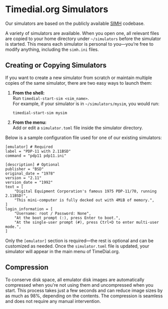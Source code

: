 # Timedial.org Simulators

Our simulators are based on the publicly available [SIMH](https://github.com/simh/simh) codebase.

A variety of simulators are available. When you open one, all relevant files are copied to your home directory under `~/simulators` before the simulator is started. This means each simulator is personal to you—you’re free to modify anything, including the `simh.ini` files.

## Creating or Copying Simulators

If you want to create a new simulator from scratch or maintain multiple copies of the same simulator, there are two easy ways to launch them:

1. **From the shell:**  
   Run `timedial-start-sim <sim_name>`.  
   For example, if your simulator is in `~/simulators/mysim`, you would run:  
   ```
   timedial-start-sim mysim
   ```

2. **From the menu:**  
   Add or edit a `simulator.toml` file inside the simulator directory.

Below is a sample configuration file used for one of our existing simulators:
```
[emulator] # Required
label = "PDP-11 with 2.11BSD"
command = "pdp11 pdp11.ini"

[description] # Optional
publisher = "BSD"
original_date = "1978"
version = "2.11"
version_date = "1992"
text = [
    "Digital Equipment Corporation's famous 1975 PDP-11/70, running 2.11BSD!",
    "This mini-computer is fully decked out with 4MiB of memory.",
]
login_information = [
    "Username: root / Password: None",
    "At the boot prompt (:), press Enter to boot.",
    "At the single-user prompt (#), press Ctrl+D to enter multi-user mode.",
]
```

Only the `[emulator]` section is required—the rest is optional and can be customized as needed. Once the `simulator.toml` file is updated, your simulator will appear in the main menu of TimeDial.org.

## Compression

To conserve disk space, all emulator disk images are automatically compressed when you're not using them and uncompressed when you start. This process takes just a few seconds and can reduce image sizes by as much as 98%, depending on the contents. The compression is seamless and does not require any manual intervention.
